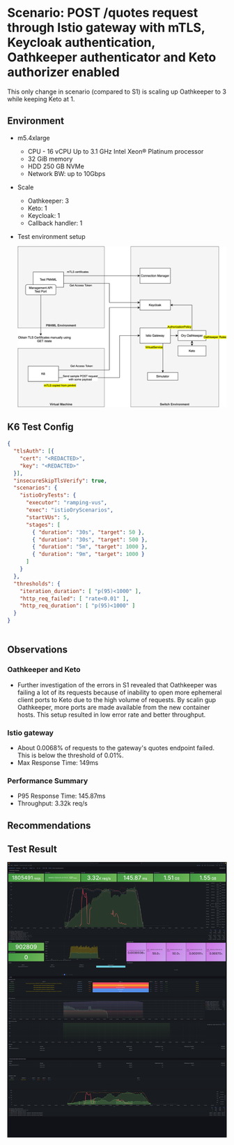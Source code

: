 # Scenario: POST /quotes request through Istio gateway with mTLS, Keycloak authentication, Oathkeeper authenticator and Keto authorizer enabled

This only change in scenario (compared to S1) is scaling up Oathkeeper to 3  while keeping Keto at 1.

## Environment

- m5.4xlarge
  - CPU - 16 vCPU Up to 3.1 GHz Intel Xeon® Platinum processor
  - 32 GiB memory
  - HDD 250 GB NVMe
  - Network BW: up to 10Gbps
- Scale
  - Oathkeeper: 3
  - Keto: 1
  - Keycloak: 1
  - Callback handler: 1
- Test environment setup
  
  ![Alt text](../../images/env.svg)

## K6 Test Config

```JSON
{
  "tlsAuth": [{
    "cert": "<REDACTED>",
    "key": "<REDACTED>"
  }],
  "insecureSkipTlsVerify": true, 
  "scenarios": {
    "istioOryTests": {
      "executor": "ramping-vus",
      "exec": "istioOryScenarios",
      "startVUs": 5,
      "stages": [
        { "duration": "30s", "target": 50 },
        { "duration": "30s", "target": 500 },
        { "duration": "5m", "target": 1000 },
        { "duration": "9m", "target": 1000 }
      ]
    }
  },
  "thresholds": {
    "iteration_duration": [ "p(95)<1000" ],
    "http_req_failed": [ "rate<0.01" ],
    "http_req_duration": [ "p(95)<1000" ]
  }
}
  
```

## Observations
### Oathkeeper and Keto
- Further investigation of the errors in S1 revealed that Oathkeeper was failing a lot of its requests because of inability to open more ephemeral client ports to Keto due to the high volume of requests. By scalin gup Oathkeeper, more ports are made available from the new container hosts. This setup resulted in low error rate and better throughput.

### Istio gateway
- About 0.0068% of requests to the gateway's quotes endpoint failed. This is below the threshold of 0.01%.
- Max Response Time: 149ms

### Performance Summary
- P95 Response Time: 145.87ms
- Throughput: 3.32k req/s

## Recommendations

## Test Result
![Test Result](<images/Official k6 Test Result (5).png>)